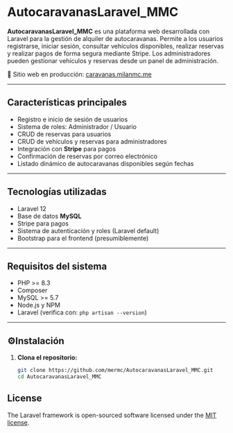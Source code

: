 # AutocaravanasLaravel_MMC 

**AutocaravanasLaravel_MMC** es una plataforma web desarrollada con Laravel para la gestión de alquiler de autocaravanas. Permite a los usuarios registrarse, iniciar sesión, consultar vehículos disponibles, realizar reservas y realizar pagos de forma segura mediante Stripe. Los administradores pueden gestionar vehículos y reservas desde un panel de administración.

🔗 Sitio web en producción: [caravanas.milanmc.me](https://caravanas.milanmc.me/)

---

## Características principales

- Registro e inicio de sesión de usuarios
- Sistema de roles: Administrador / Usuario
- CRUD de reservas para usuarios
- CRUD de vehículos y reservas para administradores
- Integración con **Stripe** para pagos
- Confirmación de reservas por correo electrónico
- Listado dinámico de autocaravanas disponibles según fechas

---

##  Tecnologías utilizadas

- Laravel 12
- Base de datos **MySQL**
- Stripe para pagos
- Sistema de autenticación y roles (Laravel default)
- Bootstrap para el frontend (presumiblemente)

---

## Requisitos del sistema

- PHP >= 8.3
- Composer  
- MySQL >= 5.7  
- Node.js y NPM  
- Laravel (verifica con: `php artisan --version`)

---

## ⚙Instalación

1. **Clona el repositorio:**

   ```bash
   git clone https://github.com/mermc/AutocaravanasLaravel_MMC.git
   cd AutocaravanasLaravel_MMC

## License

The Laravel framework is open-sourced software licensed under the [MIT license](https://opensource.org/licenses/MIT).
